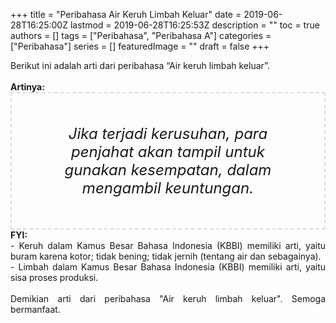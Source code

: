 +++
title = "Peribahasa Air Keruh Limbah Keluar"
date = 2019-06-28T16:25:00Z
lastmod = 2019-06-28T16:25:53Z
description = ""
toc = true
authors = []
tags = ["Peribahasa", "Peribahasa A"]
categories = ["Peribahasa"]
series = []
featuredImage = ""
draft = false
+++

<div dir="ltr" style="text-align: left;" trbidi="on"><div style="text-align: justify;">Berikut ini adalah arti dari peribahasa “Air keruh limbah keluar”.</div><br /><div style="text-align: justify;"><b>Artinya:</b></div><div style="border: 2px dashed #ddd; font-size: 24px; height: auto; margin: 0 auto; padding: 50px; text-align: center; width: auto;"><i>Jika terjadi kerusuhan, para penjahat akan tampil untuk gunakan kesempatan, dalam mengambil keuntungan.</i></div><div style="text-align: justify;"><b>FYI:</b><br />- Keruh dalam Kamus Besar Bahasa Indonesia (KBBI) memiliki arti, yaitu buram karena kotor; tidak bening; tidak jernih (tentang air dan sebagainya).<br />- Limbah dalam Kamus Besar Bahasa Indonesia (KBBI) memiliki arti, yaitu sisa proses produksi.<br /><br /></div><div style="text-align: justify;">Demikian arti dari peribahasa "Air keruh limbah keluar". Semoga bermanfaat.</div></div>

